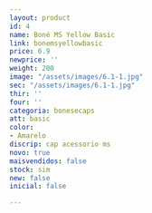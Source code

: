 ```yaml
---
layout: product
id: 4
name: Boné MS Yellow Basic
link: bonemsyellowbasic
price: 6.9
newprice: ''
weight: 200
image: "/assets/images/6.1-1.jpg"
sec: "/assets/images/6.1-1.jpg"
thir: ''
four: ''
categoria: bonesecaps
att: basic
color:
- Amarelo
discrip: cap acessorio ms
novo: true
maisvendidos: false
stock: sim
new: false
inicial: false

---
```

